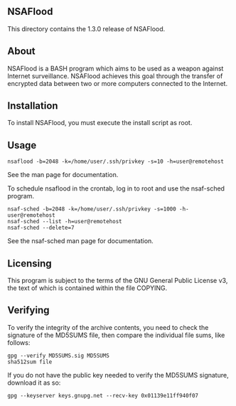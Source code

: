 NSAFlood
--------

This directory contains the 1.3.0 release of NSAFlood.

About
-----

NSAFlood is a BASH program which aims to be used as a weapon against Internet 
surveillance. NSAFlood achieves this goal through the transfer of encrypted data
 between two or more computers connected to the Internet.

Installation
------------

To install NSAFlood, you must execute the install script as root.

Usage
-----

	nsaflood -b=2048 -k=/home/user/.ssh/privkey -s=10 -h=user@remotehost

See the man page for documentation.

To schedule nsaflood in the crontab, log in to root and use the nsaf-sched 
program.

	nsaf-sched -b=2048 -k=/home/user/.ssh/privkey -s=1000 -h-user@remotehost
	nsaf-sched --list -h=user@remotehost
	nsaf-sched --delete=7

See the nsaf-sched man page for documentation.

Licensing
---------

This program is subject to the terms of the GNU General Public License v3, the 
text of which is contained within the file COPYING.

Verifying
---------

To verify the integrity of the archive contents, you need to check the signature
 of the MD5SUMS file, then compare the individual file sums, like follows:

	gpg --verify MD5SUMS.sig MD5SUMS
	sha512sum file

If you do not have the public key needed to verify the MD5SUMS signature, 
download it as so:

	gpg --keyserver keys.gnupg.net --recv-key 0x01139e11ff940f07

